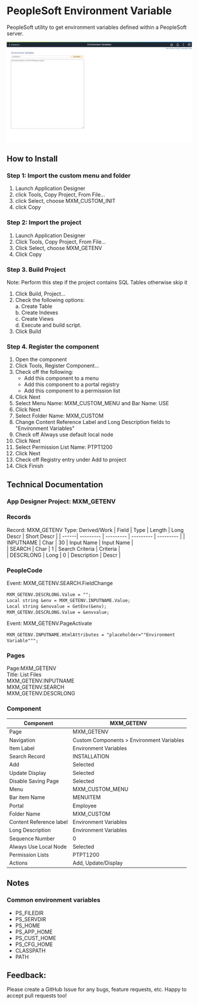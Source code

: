 # PeopleSoft Environment Variable
PeopleSoft utility to get environment variables defined within a PeopleSoft server.

![Screenshot](img/screenshot.png)

## How to Install
### Step 1: Import the custom menu and folder
1. Launch Application Designer 
2. click Tools, Copy Project, From File...   
3. click Select, choose MXM_CUSTOM_INIT
4. click Copy

### Step 2: Import the project
1. Launch Application Designer
2. Click Tools, Copy Project, From File...   
3. Click Select, choose MXM_GETENV
4. Click Copy

### Step 3. Build Project 
Note: Perform this step if the project contains SQL Tables otherwise skip it
1.	Click Build, Project...
2.	Check the following options:  
    a.	Create Table  
    b.	Create Indexes  
    c.	Create Views  
    d.	Execute and build script.  
3.	Click Build

### Step 4. Register the component
1. Open the component
2. Click Tools, Register Component...
3. Check off the following:
   - Add this component to a menu
   - Add this component to a portal registry
   - Add this component to a permission list
4. Click Next
5. Select Menu Name: MXM_CUSTOM_MENU and Bar Name: USE
6. Click Next
7. Select Folder Name: MXM_CUSTOM
8. Change Content Reference Label and Long Description fields to "Environment Variables"
9. Check off Always use default local node
10. Click Next
11. Select Permission List Name: PTPT1200
12. Click Next
13. Check off Registry entry under Add to project
14. Click Finish


## Technical Documentation
### App Designer Project: MXM_GETENV

### Records	
Record: MXM_GETENV
Type: Derived/Work
| Field | Type | Length | Long Descr | Short Descr |
| ------| --------- | --------- | --------- | --------- |
| INPUTNAME | Char | 30 | Input Name | Input Name |     
| SEARCH | Char | 1 | Search Criteria | Criteria |       
| DESCRLONG | Long | 0 | Description | Descr | 


### PeopleCode

Event: MXM_GETENV.SEARCH.FieldChange

```
MXM_GETENV.DESCRLONG.Value = "";
Local string &env = MXM_GETENV.INPUTNAME.Value;
Local string &envvalue = GetEnv(&env);
MXM_GETENV.DESCRLONG.Value = &envvalue;
```

Event: MXM_GETENV.PageActivate

```
MXM_GETENV.INPUTNAME.HtmlAttributes = "placeholder=""Environment Variable""";
```

### Pages

Page:MXM_GETENV   
Title: List Files   
MXM_GETENV.INPUTNAME    
MXM_GETENV.SEARCH   
MXM_GETENV.DESCRLONG   

### Component

| Component | MXM_GETENV | 
| ------| --------- |
| Page | MXM_GETENV | 
| Navigation | Custom Components > Environment Variables | 
| Item Label | Environment Variables | 
| Search Record | INSTALLATION |
| Add | Selected | 
| Update Display | Selected |
| Disable Saving Page | Selected | 
| Menu | MXM_CUSTOM_MENU |
| Bar item Name | MENUITEM | 
| Portal | Employee |
| Folder Name | MXM_CUSTOM | 
| Content Reference label | Environment Variables |
| Long Description | Environment Variables | 
| Sequence Number | 0 |
| Always Use Local Node | Selected | 
| Permission Lists | PTPT1200 |
| Actions | Add, Update/Display |


## Notes
### Common environment variables
- PS_FILEDIR
- PS_SERVDIR        
- PS_HOME                
- PS_APP_HOME            
- PS_CUST_HOME  
- PS_CFG_HOME 
- CLASSPATH
- PATH


## Feedback:
Please create a GitHub Issue for any bugs, feature requests, etc. Happy to accept pull requests too!




























